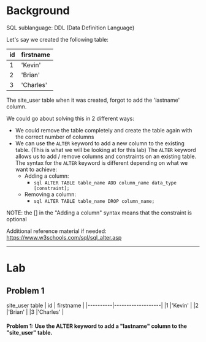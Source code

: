 # Background
SQL sublanguage: DDL (Data Definition Language)


Let's say we created the following table:

|    id    |     firstname     |
|----------|-------------------|
|1         |'Kevin'            |
|2         |'Brian'            |
|3         |'Charles'          |

The site_user table when it was created, forgot to add the 'lastname' column.


We could go about solving this in 2 different ways:
- We could remove the table completely and create the table again with the correct number of columns
- We can use the `ALTER` keyword to add a new column to the existing table. (This is what we will be looking at for this lab)
The `ALTER` keyword allows us to add / remove columns and constraints on an existing table.
The syntax for the `ALTER` keyword is different depending on what we want to achieve:
     - Adding a column:
         - ```sql ALTER TABLE table_name ADD column_name data_type [constraint];```
     - Removing a column:
         - ```sql ALTER TABLE table_name DROP column_name;```

NOTE: the [] in the "Adding a column" syntax means that the constraint is optional

Additional reference material if needed: https://www.w3schools.com/sql/sql_alter.asp

- - - 

# Lab

## Problem 1
site_user table
|    id    |     firstname     |
|----------|-------------------|
|1         |'Kevin'            |
|2         |'Brian'            |
|3         |'Charles'          |

#### Problem 1: Use the ALTER keyword to add a "lastname" column to the "site_user" table.